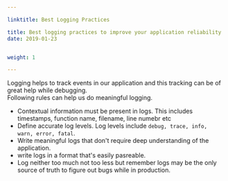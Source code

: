 ```yaml
---

linktitle: Best Logging Practices

title: Best logging practices to improve your application reliability
date: 2019-01-23


weight: 1

---
```


Logging helps to track events in our application and this tracking can be of great help while debugging.  
Following rules can help us do meaningful logging.  
 - Contextual information must be present in logs. This includes timestamps, function name, filename, line numebr etc 
 - Define accurate log levels. Log levels include `debug, trace, info, warn, error, fatal`.  
 - Write meaningful logs that don't require deep understanding of the application.
 - write logs in a format that's easily pasreable. 
 - Log neither too much not too less but remember logs may be the only source of truth to figure out bugs while in production. 
 